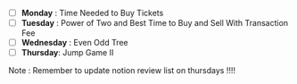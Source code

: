 * [ ] **Monday** : Time Needed to Buy Tickets
* [ ] **Tuesday** : Power of Two and Best Time to Buy and Sell With Transaction Fee
* [ ] **Wednesday** : Even Odd Tree
* [ ] **Thursday**: Jump Game II

Note : Remember to update notion review list on thursdays !!!!
